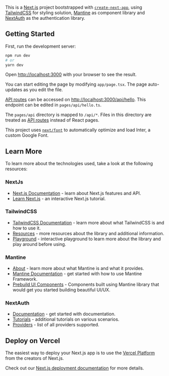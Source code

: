 This is a [Next.js](https://nextjs.org/) project bootstrapped with [`create-next-app`](https://github.com/vercel/next.js/tree/canary/packages/create-next-app), using [TailwindCSS](https://tailwindcss.com/) for styling solution, [Mantine](https://mantine.dev/) as component library and [NextAuth](https://next-auth.js.org/) as the authentication library.

## Getting Started

First, run the development server:

```bash
npm run dev
# or
yarn dev
```

Open [http://localhost:3000](http://localhost:3000) with your browser to see the result.

You can start editing the page by modifying `app/page.tsx`. The page auto-updates as you edit the file.

[API routes](https://nextjs.org/docs/api-routes/introduction) can be accessed on [http://localhost:3000/api/hello](http://localhost:3000/api/hello). This endpoint can be edited in `pages/api/hello.ts`.

The `pages/api` directory is mapped to `/api/*`. Files in this directory are treated as [API routes](https://nextjs.org/docs/api-routes/introduction) instead of React pages.

This project uses [`next/font`](https://nextjs.org/docs/basic-features/font-optimization) to automatically optimize and load Inter, a custom Google Font.

## Learn More

To learn more about the technologies used, take a look at the following resources:

### NextJs

- [Next.js Documentation](https://nextjs.org/docs) - learn about Next.js features and API.
- [Learn Next.js](https://nextjs.org/learn) - an interactive Next.js tutorial.

### TailwindCSS

- [TailwindCSS Documentation](https://tailwindcss.com/docs/utility-first) - learn more about what TailwindCSS is and how to use it.
- [Resources](https://tailwindcss.com/resources) - more resources about the library and additional information.
- [Playground](https://play.tailwindcss.com/) - interactive playground to learn more about the library and play around before using.

### Mantine

- [About](https://mantine.dev/pages/about/) - learn more about what Mantine is and what it provides.
- [Mantine Documentation](https://mantine.dev/pages/getting-started/) - get started with how to use Mantine Framework.
- [Prebuild UI Components](https://ui.mantine.dev/) - Components built using Mantine library that would get you started building beautiful UI/UX.

### NextAuth

- [Documentation](https://next-auth.js.org/getting-started/introduction) - get started with documentation.
- [Tutorials](https://next-auth.js.org/tutorials) - additional tutorials on various scenarios.
- [Providers](https://next-auth.js.org/providers/) - list of all providers supported.

## Deploy on Vercel

The easiest way to deploy your Next.js app is to use the [Vercel Platform](https://vercel.com/new?utm_medium=default-template&filter=next.js&utm_source=create-next-app&utm_campaign=create-next-app-readme) from the creators of Next.js.

Check out our [Next.js deployment documentation](https://nextjs.org/docs/deployment) for more details.
